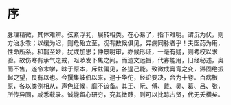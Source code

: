 # 序

脉理精微，其体难辨。弦紧浮芤，展转相类。在心易了，指下难明。谓沉为伏，则方治永乖；以缓为迟，则危殆立至。况有数候俱见，异病同脉者乎！夫医药为用，性命所系。和鹊至妙，犹或加思；仲景明审，亦候形证，一毫有疑，则考校以求验。故伤寒有承气之戒，呕哕发下焦之间。而遗文远旨，代寡能用，旧经秘述，奥而不售，遂令末学，昧于原本，斥兹偏见，各逞己能。致微成膏肓之变，滞固绝振起之望，良有以也。今撰集岐伯以来，逮于华佗，经论要决，合为十卷。百病根原，各以类例相从，声色证候，靡不该备。其王、阮、傅、戴、吴、葛、吕、张，所传异同，咸悉载录。诚能留心研穷，究其微赜，则可以比踪古贤，代无夭横矣。